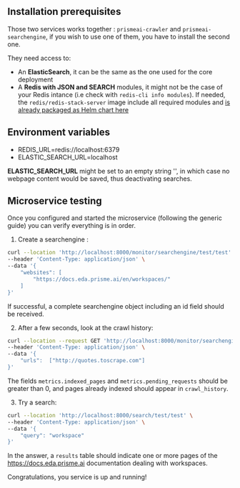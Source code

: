 ## Installation prerequisites

Those two services works together : `prismeai-crawler` and `prismeai-searchengine`, if you wish to use one of them, you have to install the second one.  

They need access to:  

* An **ElasticSearch**, it can be the same as the one used for the core deployment  
* A **Redis with JSON and SEARCH** modules, it might not be the case of your Redis intance (i.e check with `redis-cli info modules`). If needed, the `redis/redis-stack-server` image include all required modules and [is already packaged as Helm chart here](https://gitlab.com/prisme.ai/prisme.ai/-/tree/main/docs/charts-examples/addon-redis-stack-server)

## Environment variables
* REDIS_URL=redis://localhost:6379
* ELASTIC_SEARCH_URL=localhost  

**ELASTIC_SEARCH_URL** might be set to an empty string '', in which case no webpage content would be saved, thus deactivating searches.  

## Microservice testing
Once you configured and started the microservice (following the generic guide) you can verify everything is in order.

1. Create a searchengine :  

```bash
curl --location 'http://localhost:8000/monitor/searchengine/test/test' \
--header 'Content-Type: application/json' \
--data '{
    "websites": [
        "https://docs.eda.prisme.ai/en/workspaces/"
    ]
}'
```

If successful, a complete searchengine object including an id field should be received.  

2. After a few seconds, look at the crawl history:  

```bash
curl --location --request GET 'http://localhost:8000/monitor/searchengine/test/test/stats' \
--header 'Content-Type: application/json' \
--data '{
	"urls":  ["http://quotes.toscrape.com"]
}'
```

The fields `metrics.indexed_pages` and `metrics.pending_requests` should be greater than 0, and pages already indexed should appear in `crawl_history`. 

3. Try a search:  

```bash
curl --location 'http://localhost:8000/search/test/test' \
--header 'Content-Type: application/json' \
--data '{
	"query": "workspace"
}'
```
In the answer, a `results` table should indicate one or more pages of the https://docs.eda.prisme.ai documentation dealing with workspaces.

Congratulations, you service is up and running!
